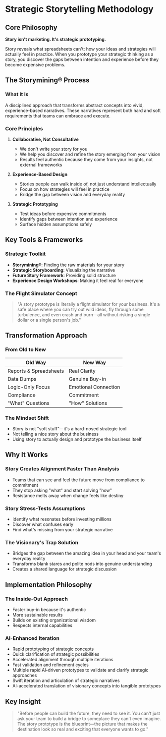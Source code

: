 # Strategic Storytelling Methodology

## Core Philosophy

**Story isn't marketing. It's strategic prototyping.**

Story reveals what spreadsheets can't: how your ideas and strategies will actually feel in practice. When you prototype your strategic thinking as a story, you discover the gaps between intention and experience before they become expensive problems.

## The Storymining® Process

### What It Is
A disciplined approach that transforms abstract concepts into vivid, experience-based narratives. These narratives represent both hard and soft requirements that teams can embrace and execute.

### Core Principles

1. **Collaborative, Not Consultative**
   - We don't write your story for you
   - We help you discover and refine the story emerging from your vision
   - Results feel authentic because they come from your insights, not external frameworks

2. **Experience-Based Design**
   - Stories people can walk inside of, not just understand intellectually
   - Focus on how strategies will feel in practice
   - Bridge the gap between vision and everyday reality

3. **Strategic Prototyping**
   - Test ideas before expensive commitments
   - Identify gaps between intention and experience
   - Surface hidden assumptions safely

## Key Tools & Frameworks

### Strategic Toolkit
- **Storymining®**: Finding the raw materials for your story
- **Strategic Storyboarding**: Visualizing the narrative
- **Future Story Framework**: Providing solid structure
- **Experience Design Workshops**: Making it feel real for everyone

### The Flight Simulator Concept
> "A story prototype is literally a flight simulator for your business. It's a safe place where you can try out wild ideas, fly through some turbulence, and even crash and burn—all without risking a single dollar or a single person's job."

## Transformation Approach

### From Old to New

| Old Way | New Way |
|---------|---------|
| Reports & Spreadsheets | Real Clarity |
| Data Dumps | Genuine Buy-in |
| Logic-Only Focus | Emotional Connection |
| Compliance | Commitment |
| "What" Questions | "How" Solutions |

### The Mindset Shift
- Story is not "soft stuff"—it's a hard-nosed strategic tool
- Not telling a nice story about the business
- Using story to actually design and prototype the business itself

## Why It Works

### Story Creates Alignment Faster Than Analysis
- Teams that can see and feel the future move from compliance to commitment
- They stop asking "what" and start solving "how"
- Resistance melts away when change feels like destiny

### Story Stress-Tests Assumptions
- Identify what resonates before investing millions
- Discover what confuses early
- Find what's missing from your strategic narrative

### The Visionary's Trap Solution
- Bridges the gap between the amazing idea in your head and your team's everyday reality
- Transforms blank stares and polite nods into genuine understanding
- Creates a shared language for strategic discussion

## Implementation Philosophy

### The Inside-Out Approach
- Faster buy-in because it's authentic
- More sustainable results
- Builds on existing organizational wisdom
- Respects internal capabilities

### AI-Enhanced Iteration
- Rapid prototyping of strategic concepts
- Quick clarification of strategic possibilities
- Accelerated alignment through multiple iterations
- Fast validation and refinement cycles
- Multiple rapid AI-driven prototypes to validate and clarify strategic approaches
- Swift iteration and articulation of strategic narratives
- AI-accelerated translation of visionary concepts into tangible prototypes

## Key Insight

> "Before people can build the future, they need to see it. You can't just ask your team to build a bridge to someplace they can't even imagine. The story prototype is the blueprint—the picture that makes the destination look so real and exciting that everyone wants to go."